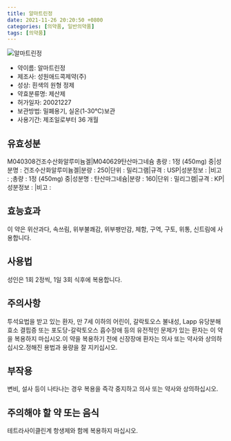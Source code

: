 ```yaml
---
title: 알마트린정
date: 2021-11-26 20:20:50 +0800
categories: [의약품, 일반의약품]
tags: [의약품]
---
```

![알마트린정](https://nedrug.mfds.go.kr/pbp/cmn/itemImageDownload/1Muwq7fAu7g)

- 약이름: 알마트린정
- 제조사: 성원애드콕제약(주)
- 성상: 흰색의 원형 정제
- 약효분류명: 제산제
- 허가일자: 20021227
- 보관방법: 밀폐용기, 실온(1-30℃)보관
- 사용기간: 제조일로부터 36 개월
## 유효성분
M040308건조수산화알루미늄겔|M040629탄산마그네슘
총량 : 1정 (450mg) 중|성분명 : 건조수산화알루미늄겔|분량 : 250|단위 : 밀리그램|규격 : USP|성분정보 : |비고 : ;총량 : 1정 (450mg) 중|성분명 : 탄산마그네슘|분량 : 160|단위 : 밀리그램|규격 : KP|성분정보 : |비고 :
## 효능효과
이 약은 위산과다, 속쓰림, 위부불쾌감, 위부팽만감, 체함, 구역, 구토, 위통, 신트림에 사용합니다.
## 사용법
성인은 1회 2정씩, 1일 3회 식후에 복용합니다.
## 주의사항
투석요법을 받고 있는 환자, 만 7세 이하의 어린이, 갈락토오스 불내성, Lapp 유당분해효소 결핍증 또는 포도당-갈락토오스 흡수장애 등의 유전적인 문제가 있는 환자는 이 약을 복용하지 마십시오.이 약을 복용하기 전에 신장장애 환자는 의사 또는 약사와 상의하십시오.정해진 용법과 용량을 잘 지키십시오.
## 부작용
변비, 설사 등이 나타나는 경우 복용을 즉각 중지하고 의사 또는 약사와 상의하십시오.
## 주의해야 할 약 또는 음식
테트라사이클린계 항생제와 함께 복용하지 마십시오.
